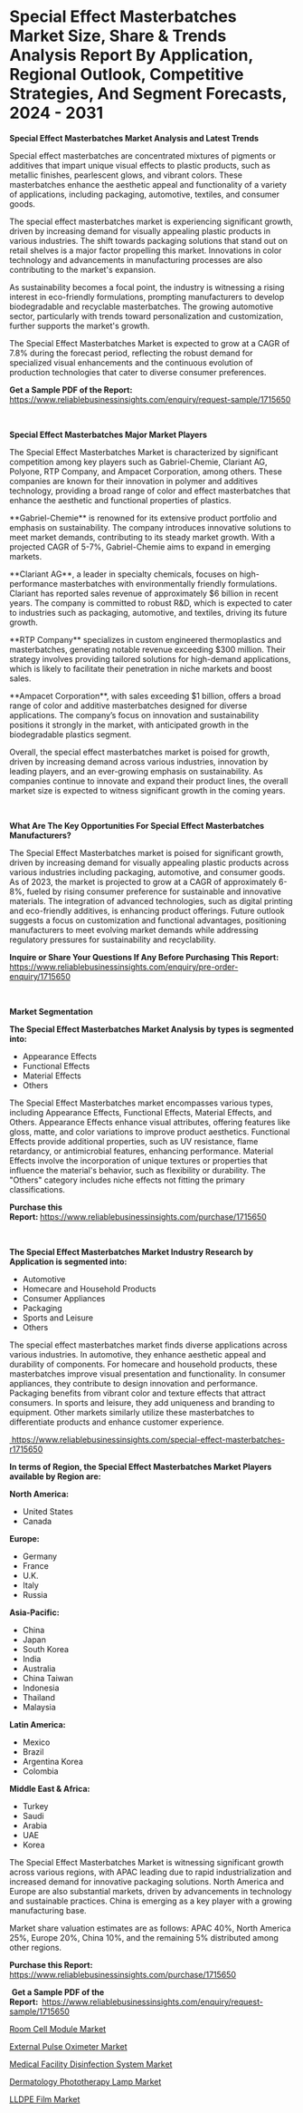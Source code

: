 <p><h1>Special Effect Masterbatches Market Size, Share & Trends Analysis Report By Application, Regional Outlook, Competitive Strategies, And Segment Forecasts, 2024 - 2031</h1></p><p><strong>Special Effect Masterbatches Market Analysis and Latest Trends</strong></p>
<p><p>Special effect masterbatches are concentrated mixtures of pigments or additives that impart unique visual effects to plastic products, such as metallic finishes, pearlescent glows, and vibrant colors. These masterbatches enhance the aesthetic appeal and functionality of a variety of applications, including packaging, automotive, textiles, and consumer goods.</p><p>The special effect masterbatches market is experiencing significant growth, driven by increasing demand for visually appealing plastic products in various industries. The shift towards packaging solutions that stand out on retail shelves is a major factor propelling this market. Innovations in color technology and advancements in manufacturing processes are also contributing to the market's expansion.</p><p>As sustainability becomes a focal point, the industry is witnessing a rising interest in eco-friendly formulations, prompting manufacturers to develop biodegradable and recyclable masterbatches. The growing automotive sector, particularly with trends toward personalization and customization, further supports the market's growth.</p><p>The Special Effect Masterbatches Market is expected to grow at a CAGR of 7.8% during the forecast period, reflecting the robust demand for specialized visual enhancements and the continuous evolution of production technologies that cater to diverse consumer preferences.</p></p>
<p><strong>Get a Sample PDF of the Report:&nbsp;</strong> <a href="https://www.reliablebusinessinsights.com/enquiry/request-sample/1715650?utm_campaign=63&utm_medium=2&utm_source=Github&utm_content=ia&utm_term=09112024&utm_id=special-effect-masterbatches">https://www.reliablebusinessinsights.com/enquiry/request-sample/1715650</a></p>
<p>&nbsp;</p>
<p><strong>Special Effect Masterbatches Major Market Players</strong></p>
<p><p>The Special Effect Masterbatches Market is characterized by significant competition among key players such as Gabriel-Chemie, Clariant AG, Polyone, RTP Company, and Ampacet Corporation, among others. These companies are known for their innovation in polymer and additives technology, providing a broad range of color and effect masterbatches that enhance the aesthetic and functional properties of plastics.</p><p>**Gabriel-Chemie** is renowned for its extensive product portfolio and emphasis on sustainability. The company introduces innovative solutions to meet market demands, contributing to its steady market growth. With a projected CAGR of 5-7%, Gabriel-Chemie aims to expand in emerging markets.</p><p>**Clariant AG**, a leader in specialty chemicals, focuses on high-performance masterbatches with environmentally friendly formulations. Clariant has reported sales revenue of approximately $6 billion in recent years. The company is committed to robust R&D, which is expected to cater to industries such as packaging, automotive, and textiles, driving its future growth.</p><p>**RTP Company** specializes in custom engineered thermoplastics and masterbatches, generating notable revenue exceeding $300 million. Their strategy involves providing tailored solutions for high-demand applications, which is likely to facilitate their penetration in niche markets and boost sales.</p><p>**Ampacet Corporation**, with sales exceeding $1 billion, offers a broad range of color and additive masterbatches designed for diverse applications. The company’s focus on innovation and sustainability positions it strongly in the market, with anticipated growth in the biodegradable plastics segment.</p><p>Overall, the special effect masterbatches market is poised for growth, driven by increasing demand across various industries, innovation by leading players, and an ever-growing emphasis on sustainability. As companies continue to innovate and expand their product lines, the overall market size is expected to witness significant growth in the coming years.</p></p>
<p>&nbsp;</p>
<p><strong>What Are The Key Opportunities For Special Effect Masterbatches Manufacturers?</strong></p>
<p><p>The Special Effect Masterbatches market is poised for significant growth, driven by increasing demand for visually appealing plastic products across various industries including packaging, automotive, and consumer goods. As of 2023, the market is projected to grow at a CAGR of approximately 6-8%, fueled by rising consumer preference for sustainable and innovative materials. The integration of advanced technologies, such as digital printing and eco-friendly additives, is enhancing product offerings. Future outlook suggests a focus on customization and functional advantages, positioning manufacturers to meet evolving market demands while addressing regulatory pressures for sustainability and recyclability.</p></p>
<p><strong>Inquire or Share Your Questions If Any Before Purchasing This Report:</strong> <a href="https://www.reliablebusinessinsights.com/enquiry/pre-order-enquiry/1715650?utm_campaign=63&utm_medium=2&utm_source=Github&utm_content=ia&utm_term=09112024&utm_id=special-effect-masterbatches">https://www.reliablebusinessinsights.com/enquiry/pre-order-enquiry/1715650</a></p>
<p>&nbsp;</p>
<p><strong>Market Segmentation</strong></p>
<p><strong>The Special Effect Masterbatches Market Analysis by types is segmented into:</strong></p>
<p><ul><li>Appearance Effects</li><li>Functional Effects</li><li>Material Effects</li><li>Others</li></ul></p>
<p><p>The Special Effect Masterbatches market encompasses various types, including Appearance Effects, Functional Effects, Material Effects, and Others. Appearance Effects enhance visual attributes, offering features like gloss, matte, and color variations to improve product aesthetics. Functional Effects provide additional properties, such as UV resistance, flame retardancy, or antimicrobial features, enhancing performance. Material Effects involve the incorporation of unique textures or properties that influence the material's behavior, such as flexibility or durability. The "Others" category includes niche effects not fitting the primary classifications.</p></p>
<p><strong>Purchase this Report:&nbsp;</strong><a href="https://www.reliablebusinessinsights.com/purchase/1715650?utm_campaign=63&utm_medium=2&utm_source=Github&utm_content=ia&utm_term=09112024&utm_id=special-effect-masterbatches">https://www.reliablebusinessinsights.com/purchase/1715650</a></p>
<p>&nbsp;</p>
<p><strong>The Special Effect Masterbatches Market Industry Research by Application is segmented into:</strong></p>
<p><ul><li>Automotive</li><li>Homecare and Household Products</li><li>Consumer Appliances</li><li>Packaging</li><li>Sports and Leisure</li><li>Others</li></ul></p>
<p><p>The special effect masterbatches market finds diverse applications across various industries. In automotive, they enhance aesthetic appeal and durability of components. For homecare and household products, these masterbatches improve visual presentation and functionality. In consumer appliances, they contribute to design innovation and performance. Packaging benefits from vibrant color and texture effects that attract consumers. In sports and leisure, they add uniqueness and branding to equipment. Other markets similarly utilize these masterbatches to differentiate products and enhance customer experience.</p></p>
<p><a href="https://www.reliablebusinessinsights.com/special-effect-masterbatches-r1715650?utm_campaign=63&utm_medium=2&utm_source=Github&utm_content=ia&utm_term=09112024&utm_id=special-effect-masterbatches">&nbsp;https://www.reliablebusinessinsights.com/special-effect-masterbatches-r1715650</a></p>
<p><strong>In terms of Region, the Special Effect Masterbatches Market Players available by Region are:</strong></p>
<p>
    <p> <strong> North America: </strong>
        <ul>
            <li>United States</li>
            <li>Canada</li>
        </ul>
        </p> 
    <p> <strong> Europe: </strong>
        <ul>
            <li>Germany</li>
            <li>France</li>
            <li>U.K.</li>
            <li>Italy</li>
            <li>Russia</li>
        </ul>
        </p> 
    <p> <strong> Asia-Pacific: </strong>
        <ul>
            <li>China</li>
            <li>Japan</li>
            <li>South Korea</li>
            <li>India</li>
            <li>Australia</li>
            <li>China Taiwan</li>
            <li>Indonesia</li>
            <li>Thailand</li>
            <li>Malaysia</li>
        </ul>
        </p> 
    <p> <strong> Latin America: </strong>
        <ul>
            <li>Mexico</li>
            <li>Brazil</li>
            <li>Argentina Korea</li>
            <li>Colombia</li>
        </ul>
        </p> 
    <p> <strong> Middle East & Africa: </strong>
        <ul>
            <li>Turkey</li>
            <li>Saudi</li>
            <li>Arabia</li>
            <li>UAE</li>
            <li>Korea</li>
        </ul>
    </p>
    </p>
<p><p>The Special Effect Masterbatches Market is witnessing significant growth across various regions, with APAC leading due to rapid industrialization and increased demand for innovative packaging solutions. North America and Europe are also substantial markets, driven by advancements in technology and sustainable practices. China is emerging as a key player with a growing manufacturing base. </p><p>Market share valuation estimates are as follows: APAC 40%, North America 25%, Europe 20%, China 10%, and the remaining 5% distributed among other regions.</p></p>
<p><strong>Purchase this Report: </strong><a href="https://www.reliablebusinessinsights.com/purchase/1715650?utm_campaign=63&utm_medium=2&utm_source=Github&utm_content=ia&utm_term=09112024&utm_id=special-effect-masterbatches">https://www.reliablebusinessinsights.com/purchase/1715650</a></p>
<p>&nbsp;<strong>Get a Sample PDF of the Report:&nbsp;&nbsp;</strong><a href="https://www.reliablebusinessinsights.com/enquiry/request-sample/1715650?utm_campaign=63&utm_medium=2&utm_source=Github&utm_content=ia&utm_term=09112024&utm_id=special-effect-masterbatches">https://www.reliablebusinessinsights.com/enquiry/request-sample/1715650</a></p>
<p><strong></strong></p>
<p><p><a href="https://github.com/maq4brod/Market-Research-Report-List-1/blob/main/room-cell-module-market.md?utm_campaign=63&utm_medium=2&utm_source=Github&utm_content=ia&utm_term=09112024&utm_id=special-effect-masterbatches">Room Cell Module Market</a></p><p><a href="https://issuu.com/reportprime-2/docs/external-pulse-oximeter-market-size_3e0eff6244cfa6?utm_campaign=63&utm_medium=2&utm_source=Github&utm_content=ia&utm_term=09112024&utm_id=special-effect-masterbatches">External Pulse Oximeter Market</a></p><p><a href="https://issuu.com/reportprime-2/docs/medical-facility-disinfection-syste_6c4956d9d2798e?utm_campaign=63&utm_medium=2&utm_source=Github&utm_content=ia&utm_term=09112024&utm_id=special-effect-masterbatches">Medical Facility Disinfection System Market</a></p><p><a href="https://issuu.com/reportprime-2/docs/dermatology-phototherapy-lamp-marke_03d784f6e1f49e?utm_campaign=63&utm_medium=2&utm_source=Github&utm_content=ia&utm_term=09112024&utm_id=special-effect-masterbatches">Dermatology Phototherapy Lamp Market</a></p><p><a href="https://github.com/rovj3gerson/Market-Research-Report-List-1/blob/main/lldpe-film-market.md?utm_campaign=63&utm_medium=2&utm_source=Github&utm_content=ia&utm_term=09112024&utm_id=special-effect-masterbatches">LLDPE Film Market</a></p></p>